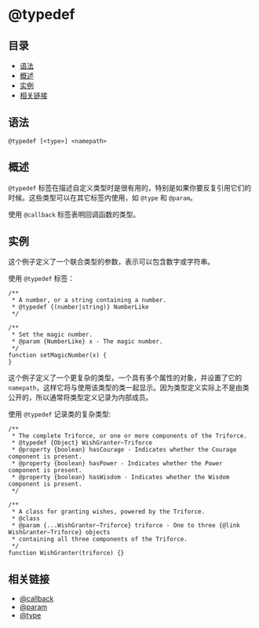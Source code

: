 <!--
title: @typedef
order: 366
author: yuer
-->

# @typedef

## 目录

- [语法](#语法)
- [概述](#概述)
- [实例](#实例)
- [相关链接](#相关链接)

## 语法

```
@typedef [<type>] <namepath>
```

## 概述

`@typedef` 标签在描述自定义类型时是很有用的，特别是如果你要反复引用它们的时候。这些类型可以在其它标签内使用，如 `@type` 和 `@param`。

使用 `@callback` 标签表明回调函数的类型。

## 实例

这个例子定义了一个联合类型的参数，表示可以包含数字或字符串。

使用 `@typedef` 标签：

```
/**
 * A number, or a string containing a number.
 * @typedef {(number|string)} NumberLike
 */

/**
 * Set the magic number.
 * @param {NumberLike} x - The magic number.
 */
function setMagicNumber(x) {
}
```

这个例子定义了一个更复杂的类型，一个具有多个属性的对象，并设置了它的 `namepath`，这样它将与使用该类型的类一起显示。因为类型定义实际上不是由类公开的，所以通常将类型定义记录为内部成员。

使用 `@typedef` 记录类的复杂类型:

```
/**
 * The complete Triforce, or one or more components of the Triforce.
 * @typedef {Object} WishGranter~Triforce
 * @property {boolean} hasCourage - Indicates whether the Courage component is present.
 * @property {boolean} hasPower - Indicates whether the Power component is present.
 * @property {boolean} hasWisdom - Indicates whether the Wisdom component is present.
 */

/**
 * A class for granting wishes, powered by the Triforce.
 * @class
 * @param {...WishGranter~Triforce} triforce - One to three {@link WishGranter~Triforce} objects
 * containing all three components of the Triforce.
 */
function WishGranter(triforce) {}
```

## 相关链接

- [@callback](./tags-callback.md)
- [@param](./tags-param.md)
- [@type](./tags-type.md)
